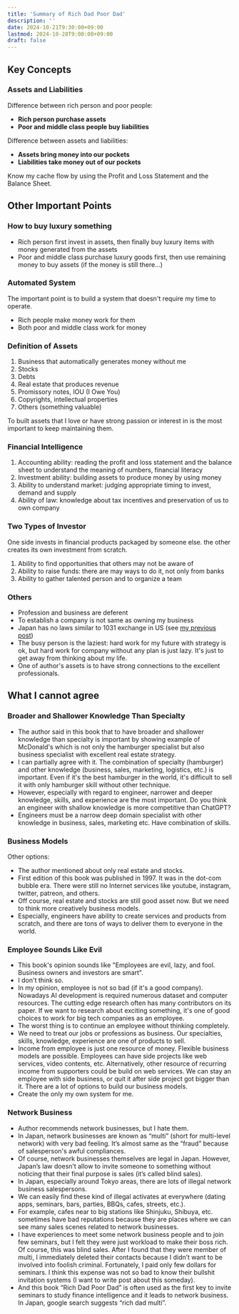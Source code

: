 ```yaml
---
title: 'Summary of Rich Dad Poor Dad'
description: ''
date: 2024-10-21T9:30:00+09:00
lastmod: 2024-10-28T9:00:00+09:00
draft: false
---
```


## Key Concepts

### Assets and Liabilities

Difference between rich person and poor people:

- **Rich person purchase assets**
- **Poor and middle class people buy liabilities**

Difference between assets and liabilities:

- **Assets bring money into our pockets**
- **Liabilities take money out of our pockets**

Know my cache flow by using the Profit and Loss Statement and the Balance Sheet.

## Other Important Points

### How to buy luxury something

- Rich person first invest in assets, then finally buy luxury items with money generated from the assets
- Poor and middle class purchase luxury goods first, then use remaining money to buy assets (if the money is still there...)

### Automated System

The important point is to build a system that doesn't require my time to operate.

- Rich people make money work for them
- Both poor and middle class work for money

### Definition of Assets

1. Business that automatically generates money without me
2. Stocks
3. Debts
4. Real estate that produces revenue
5. Promissory notes, IOU (I Owe You)
6. Copyrights, intellectual properties
7. Others (something valuable)

To built assets that I love or have strong passion or interest in is the most important to keep maintaining them.

### Financial Intelligence

1. Accounting ability: reading the profit and loss statement and the balance sheet to understand the meaning of numbers, financial literacy
2. Investment ability: building assets to produce money by using money
3. Ability to understand market: judging appropriate timing to invest, demand and supply
4. Ability of law: knowledge about tax incentives and preservation of us to own company

### Two Types of Investor

One side invests in financial products packaged by someone else. the other  creates its own investment from scratch.

1. Ability to find opportunities that others may not be aware of
2. Ability to raise funds: there are may ways to do it, not only from banks
3. Ability to gather talented person and to organize a team

### Others

- Profession and business are deferent
- To establish a company is not same as owning my business
- Japan has no laws similar to 1031 exchange in US (see [my previous post](https://tsuji.tech/no-1031-exchange-japan/))
- The busy person is the laziest: hard work for my future with strategy is ok, but hard work for company without any plan is just lazy. It's just to get away  from thinking about my life.
- One of author's assets is to have strong connections to the excellent professionals.

## What I cannot agree

### Broader and Shallower Knowledge Than Specialty

- The author said in this book that to have broader and shallower knowledge than specialty is important by showing example of McDonald's which is not only the hamburger specialist but also business specialist with excellent real estate strategy.
- I can partially agree with it. The combination of specialty (hamburger) and other knowledge (business, sales, marketing, logistics, etc.) is important. Even if it's the best hamburger in the world, it's difficult to sell it with only hamburger skill without other technique.
- However, especially with regard to engineer, narrower and deeper knowledge, skills, and experience are the most important. Do you think an engineer with shallow knowledge is more competitive than ChatGPT?
- Engineers must be a narrow deep domain specialist with other knowledge in business, sales, marketing etc. Have combination of skills.

### Business Models

Other options:

- The author mentioned about only real estate and stocks.
- First edition of this book was published in 1997. It was in the dot-com bubble era. There were still no Internet services like youtube, instagram, twitter, patreon, and others.
- Off course, real estate and stocks are still good asset now. But we need to think more creatively business models.
- Especially, engineers have ability to create services and products from scratch, and there are tons of ways to deliver them to everyone in the world.

### Employee Sounds Like Evil

- This book's opinion sounds like "Employees are evil, lazy, and fool. Business owners and investors are smart".
- I don't think so.
- In my opinion, employee is not so bad (if it's a good company). Nowadays AI development is required numerous dataset and computer resources. The cutting edge research often has many contributors on its paper. If we want to research about exciting something, it's one of good choices to work for big tech companies as an employee.
- The worst thing is to continue an employee without thinking completely.
- We need to treat our jobs or professions as business. Our specialties, skills, knowledge, experience are one of products to sell.
- Income from employee is just one resource of money. Flexible business models are possible. Employees can have side projects like web services, video contents, etc. Alternatively, other resource of recurring income from supporters could be build on web services. We can stay an employee with side business, or quit it after side project got bigger than it. There are a lot of options to build our business models.
- Create the only my own system for me.

### Network Business

- Author recommends network businesses, but I hate them.
- In Japan, network businesses are known as “multi” (short for multi-level network) with very bad feeling. It’s almost same as the “fraud” because of salesperson's awful compliances.
- Of course, network businesses themselves are legal in Japan. However, Japan’s law doesn’t allow to invite someone to something without noticing that their final purpose is sales (it’s called blind sales).
- In Japan, especially around Tokyo areas, there are lots of illegal network business salespersons.
- We can easily find these kind of illegal activates at everywhere (dating apps, seminars, bars, parties, BBQs, cafes, streets, etc.).
- For example, cafes near to big stations like Shinjuku, Shibuya, etc. sometimes have bad reputations because they are places where we can see many sales scenes related to network businesses. 
- I have experiences to meet some network business people and to join few seminars, but I felt they were just workload to make their boss rich. Of course, this was blind sales. After I found that they were member of multi, I immediately deleted their contacts because I didn’t want to be involved into foolish criminal. Fortunately, I paid only few dollars for seminars. I think this expense was not so bad to know their bullshit invitation systems (I want to write post about this someday).
- And this book “Rich Dad Poor Dad” is often used as the first key to invite seminars to study finance intelligence and it leads to network business. In Japan, google search suggests “rich dad multi”.
